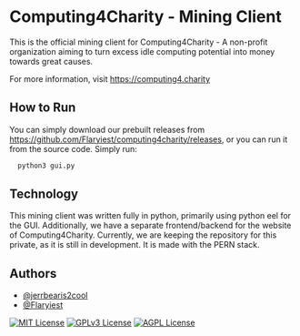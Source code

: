 
# Computing4Charity - Mining Client
This is the official mining client for Computing4Charity - A non-profit organization aiming to turn excess idle computing potential into money towards great causes.

For more information, visit https://computing4.charity

## How to Run

You can simply download our prebuilt releases from https://github.com/Flaryiest/computing4charity/releases, or you can run it from the source code. Simply run:
```bash
  python3 gui.py
```

## Technology
This mining client was written fully in python, primarily using python eel for the GUI. 
Additionally, we have a separate frontend/backend for the website of Computing4Charity.
Currently, we are keeping the repository for this private, as it is still in development.
It is made with the PERN stack.

## Authors

- [@jerrbearis2cool](https://www.github.com/jerrbearis2cool)
- [@Flaryiest](https://www.github.com/Flaryiest)



[![MIT License](https://img.shields.io/badge/License-MIT-green.svg)](https://choosealicense.com/licenses/mit/)
[![GPLv3 License](https://img.shields.io/badge/License-GPL%20v3-yellow.svg)](https://opensource.org/licenses/)
[![AGPL License](https://img.shields.io/badge/license-AGPL-blue.svg)](http://www.gnu.org/licenses/agpl-3.0)


